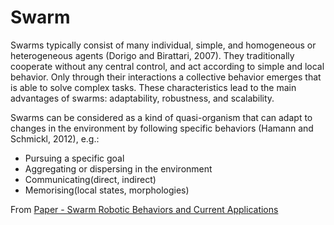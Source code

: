 # Swarm
Swarms typically consist of many individual, simple, and homogeneous or heterogeneous agents (Dorigo and Birattari, 2007). They traditionally cooperate without any central control, and act according to simple and local behavior. Only through their interactions a collective behavior emerges that is able to solve complex tasks. These characteristics lead to the main advantages of swarms: adaptability, robustness, and scalability. 

Swarms can be considered as a kind of quasi-organism that can adapt to changes in the environment by following specific behaviors (Hamann and Schmickl, 2012), e.g.:
- Pursuing a specific goal
-  Aggregating or dispersing in the environment
-  Communicating(direct, indirect)
-  Memorising(local states, morphologies)

From [Paper - Swarm Robotic Behaviors and Current Applications](Paper%20-%20Swarm%20Robotic%20Behaviors%20and%20Current%20Applications.md)
